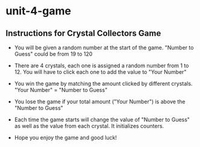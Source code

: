 # unit-4-game

## Instructions for Crystal Collectors Game

- You will be given a random number at the start of the game. "Number to Guess" could be from 19 to 120

- There are 4 crystals, each one is assigned a random number from 1 to 12. You will have to click each one to add the value to "Your Number"

- You win the game by matching the amount clicked by different crystals. "Your Number" = "Number to Guess"

- You lose the game if your total amount ("Your Number") is above the "Number to Guess"

- Each time the game starts will change the value of "Number to Guess" as well as the value from each crystal. It initializes counters.

- Hope you enjoy the game and good luck!
